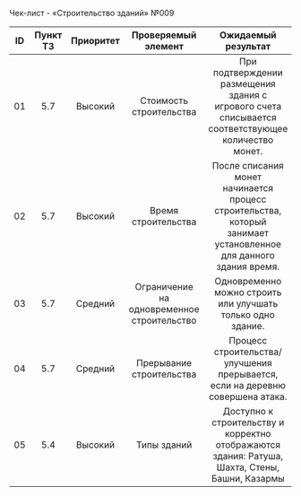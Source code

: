 ﻿Чек-лист - «Строительство зданий» №009

| ID | Пункт ТЗ | Приоритет | Проверяемый элемент | Ожидаемый результат |
|:-:|:-:|:-:|:-:|:-:|
| 01 | 5.7 | Высокий | Стоимость строительства | При подтверждении размещения здания с игрового счета списывается соответствующее количество монет. |
| 02 | 5.7 | Высокий | Время строительства | После списания монет начинается процесс строительства, который занимает установленное для данного здания время. |
| 03 | 5.7 | Средний | Ограничение на одновременное строительство | Одновременно можно строить или улучшать только одно здание. |
| 04 | 5.7 | Средний | Прерывание строительства | Процесс строительства/улучшения прерывается, если на деревню совершена атака. |
| 05 | 5.4 | Высокий | Типы зданий | Доступно к строительству и корректно отображаются здания: Ратуша, Шахта, Стены, Башни, Казармы |